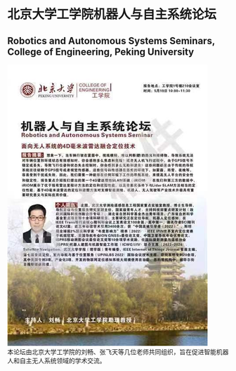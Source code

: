 # 北京大学工学院机器人与自主系统论坛
## Robotics and Autonomous Systems Seminars, College of Engineering, Peking University
![s1.jpeg](seminar1.jpeg)<br>
本论坛由北京大学工学院的刘畅、张飞天等几位老师共同组织，旨在促进智能机器人和自主无人系统领域的学术交流。
